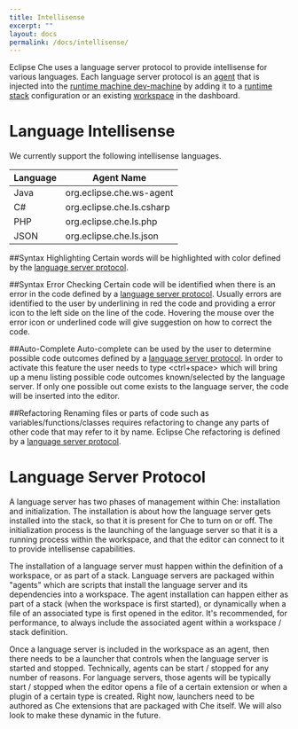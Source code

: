 ```yaml
---
title: Intellisense
excerpt: ""
layout: docs
permalink: /docs/intellisense/
---
```

Eclipse Che uses a language server protocol to provide intellisense for various languages. Each language server protocol is an [agent](https://eclipse-che.readme.io/docs/workspace-agents) that is injected into the [runtime machine dev-machine](https://eclipse-che.readme.io/docs/machines) by adding it to a [runtime stack](https://eclipse-che.readme.io/docs/stacks) configuration or an existing [workspace](https://eclipse-che.readme.io/docs/machines#section-dashboard-machine-information) in the dashboard.
# Language Intellisense  
We currently support the following intellisense languages.

| Language   | Agent Name   
| --- | ---
| Java   | org.eclipse.che.ws-agent   
| C#   | org.eclipse.che.ls.csharp   
| PHP   | org.eclipse.che.ls.php   
| JSON   | org.eclipse.che.ls.json   

##Syntax Highlighting
Certain words will be highlighted with color defined by the [language server protocol](https://eclipse-che.readme.io/docs/intellisense#language-server-protocol).

##Syntax Error Checking
Certain code will be identified when there is an error in the code defined by a [language server protocol](https://eclipse-che.readme.io/docs/intellisense#language-server-protocol). Usually errors are identified to the user by underlining in red the code and providing a error icon to the left side on the line of the code. Hovering the mouse over the error icon or underlined code will give suggestion on how to correct the code.

##Auto-Complete
Auto-complete can be used by the user to determine possible code outcomes defined by a [language server protocol](https://eclipse-che.readme.io/docs/intellisense#language-server-protocol). In order to activate this feature the user needs to type <ctrl+space> which will bring up a menu listing possible code outcomes known/selected by the language server. If only one possible out come exists to the language server, the code will be inserted into the editor.

##Refactoring
Renaming files or parts of code such as variables/functions/classes requires refactoring to change any parts of other code that may refer to it by name. Eclipse Che refactoring is defined by a [language server protocol](https://eclipse-che.readme.io/docs/intellisense#language-server-protocol).
# Language Server Protocol  
A language server has two phases of management within Che: installation and initialization.  The installation is about how the language server gets installed into the stack, so that it is present for Che to turn on or off. The initialization process is the launching of the language server so that it is a running process within the workspace, and that the editor can connect to it to provide intellisense capabilities.

The installation of a language server must happen within the definition of a workspace, or as part of a stack. Language servers are packaged within "agents" which are scripts that install the language server and its dependencies into a workspace. The agent installation can happen either as part of a stack (when the workspace is first started), or dynamically when a file of an associated type is first opened in the editor. It's recommended, for performance, to always include the associated agent within a workspace / stack definition.

Once a language server is included in the workspace as an agent, then there needs to be a launcher that controls when the language server is started and stopped. Technically, agents can be start / stopped for any number of reasons. For language servers, those agents will be typically start / stopped when the editor opens a file of a certain extension or when a plugin of a certain type is created. Right now, launchers need to be authored as Che extensions that are packaged with Che itself. We will also look to make these dynamic in the future.
